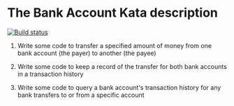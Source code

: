 # The Bank Account Kata description
[![Build status](https://obarry.visualstudio.com/BankKata/_apis/build/status/BankKata-CI)](https://obarry.visualstudio.com/BankKata/_build/latest?definitionId=15)

1. Write some code to transfer a specified amount of money from one bank account (the payer) to another (the payee)

2. Write some code to keep a record of the transfer for both bank accounts in a transaction history

3. Write some code to query a bank account's transaction history for any bank transfers to or from a specific account
